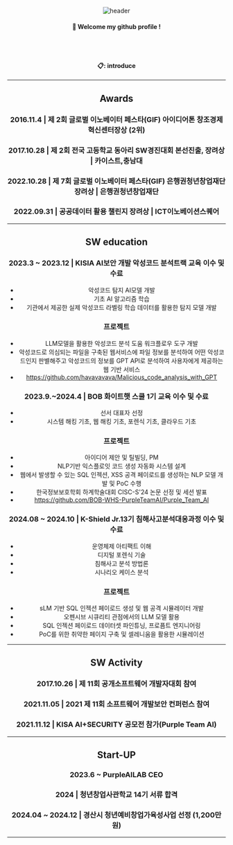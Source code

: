 <div align="center">

  ![header](https://capsule-render.vercel.app/api?type=Venom&text=Catower&height=200&fontColor=ffffff&color=000000&animation=twinkling&fontSize=40)
  ####  :wave: Welcome my github profile !
  
  
 <br/>
 <br/>

#### 📋: introduce

---------------------------------------------------
## Awards
### 2016.11.4  | 제 2회 글로벌 이노베이터 페스타(GIF) 아이디어톤 창조경제혁신센터장상 (2위) 
### 2017.10.28 | 제 2회 전국 고등학교 동아리 SW경진대회 본선진출, 장려상         | 카이스트,충남대
### 2022.10.28 | 제 7회 글로벌 이노베이터 페스타(GIF) 은행권청년창업재단 장려상  | 은행권청년창업재단
### 2022.09.31 | 공공데이터 활용 챌린지 장려상                                   | ICT이노베이션스퀘어 
---------------------------------------------------
## SW education
### 2023.3 ~ 2023.12 | KISIA AI보안 개발 악성코드 분석트랙 교육 이수 및 수료
- 악성코드 탐지 AI모델 개발
- 기초 AI 알고리즘 학습
- 기관에서 제공한 실제 악성코드 라벨링 학습 데이터를 활용한 탐지 모델 개발

### 프로젝트
- LLM모델을 활용한 악성코드 분석 도움 워크플로우 도구 개발
- 악성코드로 의심되는 파일을 구축된 웹서비스에 파일 정보를 분석하여 어떤 악성코드인지 판별해주고 악성코드의 정보를 GPT API로 분석하여 사용자에게 제공하는 웹 기반 서비스
- https://github.com/havavavava/Malicious_code_analysis_with_GPT
 
### 2023.9.~2024.4 | BOB 화이트햇 스쿨 1기 교육 이수 및 수료 
- 선서 대표자 선정
- 시스템 해킹 기초, 웹 해킹 기초, 포렌식 기초, 클라우드 기초

### 프로젝트
- 아이디어 제안 및 틸빌딩, PM
- NLP기반 익스플로잇 코드 생성 자동화 시스템 설계
- 웹에서 발생할 수 있는 SQL 인젝션, XSS 공격 페이로드를 생성하는 NLP 모델 개발 및 PoC 수행
- 한국정보보호학회 하계학술대회 CISC-S'24 논문 선정 및 세션 발표
- https://github.com/BOB-WHS-PurpleTeamAI/Purple_Team_AI

### 2024.08 ~ 2024.10 | K-Shield Jr.13기 침해사고분석대응과정 이수 및 수료
- 운영체제 아티팩트 이해
- 디지털 포렌식 기술
- 침해사고 분석 방법론
- 시나리오 케이스 분석

### 프로젝트
- sLM 기반 SQL 인젝션 페이로드 생성 및 웹 공격 시뮬레이터 개발
- 오펜시브 시큐리티 관점에서의 LLM 모델 활용
- SQL 인젝션 페이로드 데이터셋 파인튜닝, 프로픔트 엔지니어링
- PoC를 위한 취약한 페이지 구축 및 셀레니움을 활용한 시뮬레이션
---------------------------------------------------
## SW Activity
### 2017.10.26 | 제 11회 공개소프트웨어 개발자대회 참여
### 2021.11.05 | 2021 제 11회 소프트웨어 개발보안 컨퍼런스 참여
### 2021.11.12 | KISA AI+SECURITY 공모전 참가(Purple Team AI) 
---------------------------------------------------
## Start-UP
### 2023.6 ~ PurpleAILAB CEO
### 2024 | 청년창업사관학교 14기 서류 합격
### 2024.04 ~ 2024.12 | 경산시 청년예비창업가육성사업 선정 (1,200만원)
---------------------------------------------------

</div>


